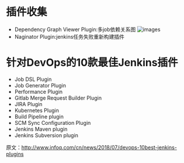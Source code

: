 # 插件收集
- Dependency Graph Viewer Plugin:多job依赖关系图
![images](https://github.com/mds1455975151/tools/blob/master/jenkins/docs/images/01.png)
- Naginator Plugin:jenkins任务失败重新构建插件


# 针对DevOps的10款最佳Jenkins插件
- Job DSL Plugin
- Job Generator Plugin
- Performance Plugin
- Gitlab Merge Request Builder Plugin
- JIRA Plugin
- Kubernetes Plugin
- Build Pipeline plugin
- SCM Sync Configuration Plugin
- Jenkins Maven plugin
- Jenkins Subversion plugin

原文：http://www.infoq.com/cn/news/2018/07/devops-10best-jenkins-plugins

